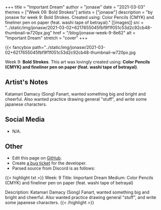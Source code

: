 +++
title =       "Important Dream"
author =      "jonasw"
date =        "2021-03-03"
themes =      ["Week 09: Bold Strokes"]
artists =     ["jonasw"]
description = "by jonasw for week 9: Bold Strokes. Created using: Color Pencils (CMYK) and fineliner pen on paper (feat. washi tape of betrayal)."
[[images]]
              src = "../static/img/jonasw/2021-03-02+6217655045fbf9f1f051c53d2c92cb48-thumbnail-w720px.jpg"
              href = "/blog/jonasw-week-9-8e62"
              alt = "Important Dream"
              stretch = "cover"
+++


{{< fancybox path="../static/img/jonasw/2021-03-02+6217655045fbf9f1f051c53d2c92cb48-thumbnail-w720px.jpg

Week 9: **Bold Strokes**. This art was lovingly created using: **Color Pencils (CMYK) and fineliner pen on paper (feat. washi tape of betrayal)**.

## Artist's Notes

Katamari Damacy (Song) Fanart, wanted something big and bright and cheerful. Also wanted practice drawing general "stuff", and write some japanese characters.

## Social Media

- N/A.

## Other

- Edit this page on [GitHub](https://github.com/teaminkling/web-refresh/edit/main/content/blog/jonasw-week-9-8e62.md).
- Create [a bug ticket](https://github.com/teaminkling/web-refresh/issues/new?assignees=&labels=bug&template=problem-report.md&title=) for the developer.
- Parsed source from Discord is as follows:

{{< highlight txt >}}
Week: 9
Title: Important Dream
Medium: Color Pencils (CMYK) and fineliner pen on paper (feat. washi tape of betrayal)

Description:
Katamari Damacy (Song) Fanart, wanted something big and bright and cheerful. Also wanted practice drawing general "stuff", and write some japanese characters.
{{< /highlight >}}